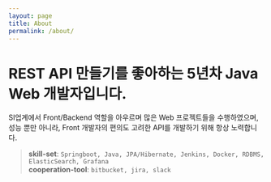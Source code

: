 ```yaml
---
layout: page
title: About
permalink: /about/
---
```

<!-- 
	제목: 문자열
	     === 
	강조: ** 문자열 **
	
	인용구: > 문자열

	링크: <주소>

	개행:
		강제개행: 띄워쓰기 2번
		단락나누기: 엔터 2번

	음영(코드): `코드`

	순서없는목록: * 문자열
	순서있는목록: 1. 문자열
	           2. 문자열
	
-->
REST API 만들기를 좋아하는 5년차 Java Web 개발자입니다.
===============================================


SI업계에서 Front/Backend 역할을 아우르며 많은 Web 프로젝트들을 수행하였으며,  
성능 뿐만 아니라, Front 개발자의 편의도 고려한 API를 개발하기 위해 항상 노력합니다.


> **skill-set**: `Springboot, Java, JPA/Hibernate, Jenkins, Docker, RDBMS, ElasticSearch, Grafana`  
> **cooperation-tool**: `bitbucket, jira, slack`